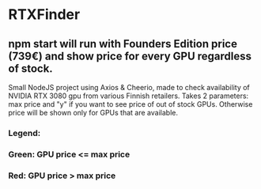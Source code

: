# RTXFinder

## npm start will run with Founders Edition price (739€) and show price for every GPU regardless of stock.
Small NodeJS project using Axios & Cheerio, made to check availability of NVIDIA RTX 3080 gpu from various Finnish retailers. 
Takes 2 parameters: max price and "y" if you want to see price of out of stock GPUs. Otherwise price will be shown only for GPUs that are available.

### Legend: 
### Green: GPU price <= max price
### Red: GPU price > max price  
